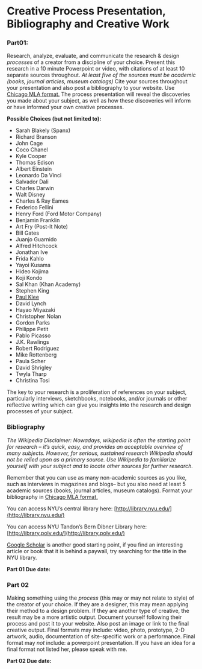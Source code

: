 # Creative Process Presentation, Bibliography and Creative Work

### Part01: 
Research, analyze, evaluate, and communicate the research & design *processes* of a creator from a discipline of your choice. Present this research in a 10 minute Powerpoint or video, with citations of at least 10 separate sources throughout. *At least five of the sources must be academic (books, journal articles, museum catalogs)* Cite your sources throughout your presentation and also post a bibliography to your website. Use [Chicago MLA format.](https://owl.purdue.edu/owl/research_and_citation/chicago_manual_17th_edition/chicago_manual_of_style_17th_edition.html)
The process presentation will reveal the discoveries you made about your subject, as well as how these discoveries will inform or have informed your own creative processes.

**Possible Choices \(but not limited to\):**

* Sarah Blakely \(Spanx\)
* Richard Branson
* John Cage
* Coco Chanel 
* Kyle Cooper
* Thomas Edison 
* Albert Einstein
* Leonardo Da Vinci 
* Salvador Dali 
* Charles Darwin
* Walt Disney
* Charles & Ray Eames
* Federico Fellini
* Henry Ford \(Ford Motor Company\)
* Benjamin Franklin
* Art Fry \(Post-It Note\)
* Bill Gates
* Juanjo Guarnido 
* Alfred Hitchcock
* Jonathan Ive
* Frida Kahlo 
* Yayoi Kusama
* Hideo Kojima 
* Koji Kondo
* Sal Khan \(Khan Academy\)
* Stephen King 
* [Paul Klee](http://www.openculture.com/2016/03/3900-pages-of-paul-klees-personal-notebooks-are-now-online.html)
* David Lynch
* Hayao Miyazaki
* Christopher Nolan 
* Gordon Parks
* Philippe Petit
* Pablo Picasso
* J.K. Rawlings 
* Robert Rodriguez
* Mike Rottenberg 
* Paula Scher
* David Shrigley 
* Twyla Tharp
* Christina Tosi 

The key to your research is a proliferation of references on your subject, particularly interviews, sketchbooks, notebooks, and/or journals or other reflective writing which can give you insights into the research and design processes of your subject.

### Bibliography

*The Wikipedia Disclaimer: Nowadays, wikipedia is often the starting point for research – it’s quick, easy, and provides an acceptable overview of many subjects. However, for serious, sustained research Wikipedia should not be relied upon as a primary source. Use Wikipedia to familiarize yourself with your subject and to locate other sources for further research.*

Remember that you can use as many non-academic sources as you like, such as interviews in magazines and blogs– but you also need at least 5 academic sources (books, journal articles, museum catalogs). Format your bibliography in [Chicago MLA format.](https://owl.purdue.edu/owl/research_and_citation/chicago_manual_17th_edition/chicago_manual_of_style_17th_edition.html)

You can access NYU’s central library here: [http://library.nyu.edu/](http://library.nyu.edu/)

You can access NYU Tandon’s Bern Dibner Library here: [http://library.poly.edu/](http://library.poly.edu/)

[Google Scholar](https://scholar.google.com/) is another good starting point, if you find an interesting article or book that it is behind a paywall, try searching for the title in the NYU library.  

**Part 01 Due date:**


### Part 02

Making something using the *process* (this may or may not relate to style) of the creator of your choice. If they are a designer, this may mean applying their method to a design problem. If they are another type of creative, the result may be a more artistic output. Document yourself following their process and post it to your website. Also post an image or link to the final creative output. Final formats may include: video, photo, prototype, 2-D artwork, audio, documentation of site-specific work or a performance. Final format may *not* include: a powerpoint presentation. If you have an idea for a final format not listed her, please speak with me. 

**Part 02 Due date:**


